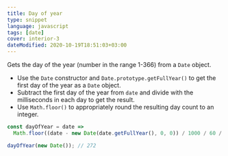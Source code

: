```yaml
---
title: Day of year
type: snippet
language: javascript
tags: [date]
cover: interior-3
dateModified: 2020-10-19T18:51:03+03:00
---
```


Gets the day of the year (number in the range 1-366) from a `Date` object.

- Use the `Date` constructor and `Date.prototype.getFullYear()` to get the first day of the year as a `Date` object.
- Subtract the first day of the year from `date` and divide with the milliseconds in each day to get the result.
- Use `Math.floor()` to appropriately round the resulting day count to an integer.

```js
const dayOfYear = date =>
  Math.floor((date - new Date(date.getFullYear(), 0, 0)) / 1000 / 60 / 60 / 24);
```

```js
dayOfYear(new Date()); // 272
```
